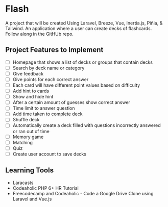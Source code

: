 # Flash
A project that will be created Using Laravel, Breeze, Vue, Inertia.js, Piñia, &amp; Tailwind. An application where a user can create decks of flashcards. Follow along in the GitHUb repo.

## Project Features to Implement
- [ ] Homepage that shows a list of decks or groups that contain decks
- [ ] Search by deck name or category
- [ ] Give feedback
- [ ] Give points for each correct answer
- [ ] Each card will have different point values based on difficulty
- [ ] Add hint to cards
- [ ] Show and hide hint
- [ ] After a certain amount of guesses show correct answer
- [ ] Time limit to answer question
- [ ] Add time taken to complete deck
- [ ] Shuffle deck
- [ ] Automatically create a deck filled with questions incorrectly answered or ran out of time
- [ ] Memory game
- [ ] Matching
- [ ] Quiz
- [ ] Create user account to save decks

## Learning Tools
* Laracasts
* Codeaholic PHP 6+ HR Tutorial
* Freecodecamp and Codeaholic - Code a Google Drive Clone using Laravel and Vue.js
